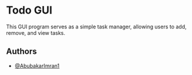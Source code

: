 
# Todo GUI

This GUI program serves as a simple task manager, allowing users to add, remove, and view tasks.




## Authors

- [@AbubakarImran1](https://www.github.com/AbubakarImran1)

